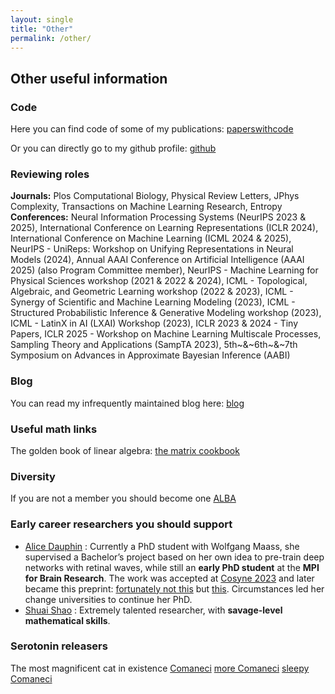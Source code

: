 ```yaml
---
layout: single
title: "Other"
permalink: /other/
---
```





## Other useful information

### Code
Here you can find code of some of my publications: [paperswithcode](https://paperswithcode.com/search?q_meta=&q_type=&q=dimitra+maoutsa)

Or you can directly go to my github profile: [github](https://github.com/dimitra-maoutsa)

### Reviewing roles

**Journals:** Plos Computational Biology, Physical Review Letters, JPhys Complexity, Transactions on Machine Learning Research, Entropy
**Conferences:** 
Neural Information Processing Systems (NeurIPS 2023 \& 2025),
International Conference on Learning Representations (ICLR 2024),
International Conference on Machine Learning (ICML 2024 \& 2025),
NeurIPS - UniReps: Workshop on Unifying Representations in Neural Models (2024),
Annual AAAI Conference on Artificial Intelligence (AAAI 2025) (also Program Committee member),
NeurIPS - Machine Learning for Physical Sciences workshop (2021 \& 2022 \& 2024),
ICML - Topological, Algebraic, and Geometric Learning workshop (2022 \& 2023),
ICML - Synergy of Scientific and Machine Learning Modeling (2023),
ICML - Structured Probabilistic Inference \& Generative Modeling workshop (2023),
ICML - LatinX in AI (LXAI) Workshop (2023),
ICLR 2023 \& 2024 - Tiny Papers,
ICLR 2025 - Workshop on Machine Learning Multiscale Processes,
 Sampling Theory and Applications (SampTA 2023),
5th~\&~6th~\&~7th Symposium on Advances in Approximate Bayesian Inference (AABI)


### Blog

You can read my infrequently maintained blog here: [blog](https://dimitra-maoutsa.github.io/M-Dims-Blog/)


### Useful math links

The golden book of linear algebra: [the matrix cookbook](https://www.math.uwaterloo.ca/~hwolkowi/matrixcookbook.pdf)



### Diversity

If you are not a member you should become one [ALBA](https://www.alba.network/)


### Early career researchers you should support

- [Alice Dauphin](https://gehirnforschung.at/member/alice-dauphin/) : Currently a PhD student with Wolfgang Maass, she supervised a Bachelor’s project based on her own idea to pre-train deep networks with retinal waves, while still an **early PhD student** at the **MPI for Brain Research**. The work was accepted at [Cosyne 2023](https://static1.squarespace.com/static/6102ca347474c263c40150cd/t/640b6dddade84c6e64d09bdd/1678470629682/Cosyne2023_program_book.pdf) and later became this preprint: [fortunately not this](https://www.biorxiv.org/content/10.1101/2024.06.15.599143v1?versioned=true) but [this](https://www.biorxiv.org/content/10.1101/2024.06.15.599143v2). Circumstances led her change universities to continue her PhD.
- [Shuai Shao](https://scholar.google.com/citations?hl=en&user=M5KlS1lnQn8C&view_op=list_works&sortby=pubdate) : Extremely talented researcher, with **savage-level mathematical skills**.




### Serotonin releasers

The most magnificent cat in existence [Comaneci](https://raw.githubusercontent.com/dimitra-maoutsa/dimitra-maoutsa.github.io/refs/heads/master/images/20250327_151412.jpg) [more Comaneci](https://raw.githubusercontent.com/dimitra-maoutsa/dimitra-maoutsa.github.io/refs/heads/master/images/coma.jpg) [sleepy Comaneci](https://raw.githubusercontent.com/dimitra-maoutsa/dimitra-maoutsa.github.io/refs/heads/master/images/sleepy_coma.jpg)
